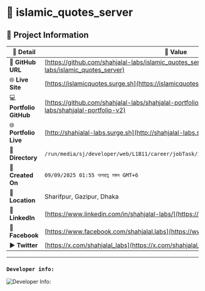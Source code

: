 # 🌟 islamic_quotes_server

## 📂 Project Information

| 📝 **Detail**           | 📌 **Value**                                                                                                         |
| ----------------------- | -------------------------------------------------------------------------------------------------------------------- |
| 🔗 **GitHub URL**       | [https://github.com/shahjalal-labs/islamic_quotes_server](https://github.com/shahjalal-labs/islamic_quotes_server)   |
| 🌐 **Live Site**        | [https://islamicquotes.surge.sh](https://islamicquotes.surge.sh)                                                     |
| 💻 **Portfolio GitHub** | [https://github.com/shahjalal-labs/shahjalal-portfolio-v2](https://github.com/shahjalal-labs/shahjalal-portfolio-v2) |
| 🌐 **Portfolio Live**   | [http://shahjalal-labs.surge.sh](http://shahjalal-labs.surge.sh)                                                     |
| 📁 **Directory**        | `/run/media/sj/developer/web/L1B11/career/jobTask/islamicquotes/islamic_quotes_server`                               |
| 📅 **Created On**       | `09/09/2025 01:55 অপরাহ্ণ মঙ্গল GMT+6`                                                                               |
| 📍 **Location**         | Sharifpur, Gazipur, Dhaka                                                                                            |
| 💼 **LinkedIn**         | [https://www.linkedin.com/in/shahjalal-labs/](https://www.linkedin.com/in/shahjalal-labs/)                           |
| 📘 **Facebook**         | [https://www.facebook.com/shahjalal.labs](https://www.facebook.com/shahjalal.labs)                                   |
| ▶️ **Twitter**          | [https://x.com/shahjalal_labs](https://x.com/shahjalal_labs)                                                         |

---

### `Developer info:`

![Developer Info:](https://i.ibb.co/kVR4YmrX/developer-Info-Github-Banner.png)
